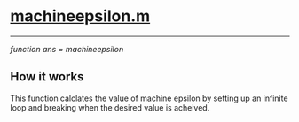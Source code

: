 # <a href="https://github.com/CameronDenison/CODEBOX/blob/master/Machine%20Epsilon/machineepsilon.m">machineepsilon.m</a>
***
*function ans = machineepsilon*

## How it works
This function calclates the value of machine epsilon by setting up an infinite loop and breaking when the desired value is acheived.
